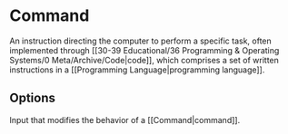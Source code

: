 # Command

An instruction directing the computer to perform a specific task, often implemented through [[30-39 Educational/36 Programming & Operating Systems/0 Meta/Archive/Code|code]], which comprises a set of written instructions in a [[Programming Language|programming language]].

## Options

Input that modifies the behavior of a [[Command|command]].
